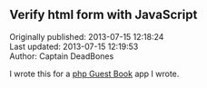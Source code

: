 ## Verify html form with JavaScript  
Originally published: 2013-07-15 12:18:24  
Last updated: 2013-07-15 12:19:53  
Author: Captain DeadBones  
  
I wrote this for a [php Guest Book](http://thelivingpearl.com/2013/07/15/the-guest-book-problem/) app I wrote. 